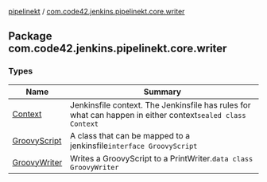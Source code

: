 [pipelinekt](../index.md) / [com.code42.jenkins.pipelinekt.core.writer](./index.md)

## Package com.code42.jenkins.pipelinekt.core.writer

### Types

| Name | Summary |
|---|---|
| [Context](-context/index.md) | Jenkinsfile context.  The Jenkinsfile has rules for what can happen in either context`sealed class Context` |
| [GroovyScript](-groovy-script/index.md) | A class that can be mapped to a jenkinsfile`interface GroovyScript` |
| [GroovyWriter](-groovy-writer/index.md) | Writes a GroovyScript to a PrintWriter.`data class GroovyWriter` |
